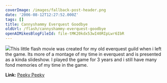 ```yaml
---
coverImage: /images/fallback-post-header.png
date: '2006-08-12T12:27:52.000Z'
tags: []
title: Cannyshammy Everquest Goodbye
oldUrl: /flash/cannyshammy-everquest-goodbye
openAIMikesBlogFileId: file-tMK20kdx53wI40RIpLwr6IbR
---
```


![](/wp-content/uploads/Image/Cannyshammy.jpg)This little flash movie was created for my old everquest guild when i left the game. Its more of a montage of my time in everquest and is presented as a kinda slideshow. I played the game for 3 years and i still have many fond memories of my time in the game.

<!-- more -->

**Link:** [Peeky Peeky](https://www.mikecann.blog/flash/cannyshammy2.html)
